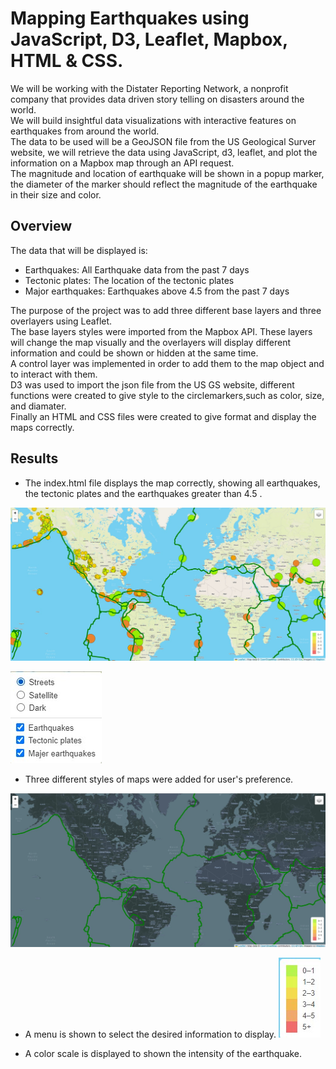 # Mapping Earthquakes using JavaScript, D3, Leaflet, Mapbox, HTML & CSS.

We will be working with the Distater Reporting Network, a nonprofit company that provides data driven
story telling on disasters around the world.<br/>
We will build insightful data visualizations with interactive features on earthquakes from around the world.<br/>
The data to be used will be a GeoJSON file from the US Geological Surver website, we will retrieve the data
using JavaScript, d3, leaflet, and plot the information on a Mapbox map through an API request.<br/>
The magnitude and location of earthquake will be shown in a popup marker, the diameter of the marker should
reflect the magnitude of the earthquake in their size and color.

## Overview

The data that will be displayed is:
* Earthquakes: All Earthquake data from the past 7 days
* Tectonic plates: The location of the tectonic plates
* Major earthquakes: Earthquakes above 4.5 from the past 7 days

The purpose of the project was to add three different base layers and three overlayers using Leaflet.<br/>
The base layers styles were imported from the Mapbox API. These layers will change the map visually and the overlayers will display different information and could be shown or hidden at the same time.<br/>
A control layer was implemented in order to add them to the map object and to interact with them.<br/>
D3 was used to import the json file from the US GS website, different functions were created to give style to the circlemarkers,such as color, size, and diamater.<br/>
Finally an HTML and CSS files were created to give format and display the maps correctly.

## Results

* The index.html file displays the map correctly, showing all earthquakes, the tectonic plates and the earthquakes greater than 4.5 .

![](Earthquake_challenge/static/images/map1.jpg)

![](Earthquake_challenge/static/images/options1.jpg)

* Three different styles of maps were added for user's preference.

![](Earthquake_challenge/static/images/map2.jpg)

* A menu is shown to select the desired information to display.
![](Earthquake_challenge/static/images/scale.jpg)




* A color scale is displayed to shown the intensity of the earthquake.






